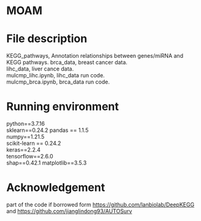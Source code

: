 # MOAM

# File description
KEGG_pathways, Annotation relationships between genes/miRNA and KEGG pathways. 
brca_data,  breast cancer data.     
lihc_data,  liver cance data.     
mulcmp_lihc.ipynb, lihc_data run code.   
mulcmp_brca.ipynb, brca_data run code.  

# Running environment
python==3.7.16  
sklearn==0.24.2
pandas == 1.1.5  
numpy==1.21.5  
scikit-learn == 0.24.2  
keras==2.2.4  
tensorflow==2.6.0  
shap==0.42.1
matplotlib==3.5.3

# Acknowledgement
part of the code if borrowed form https://github.com/lanbiolab/DeepKEGG and https://github.com/jianglindong93/AUTOSurv
